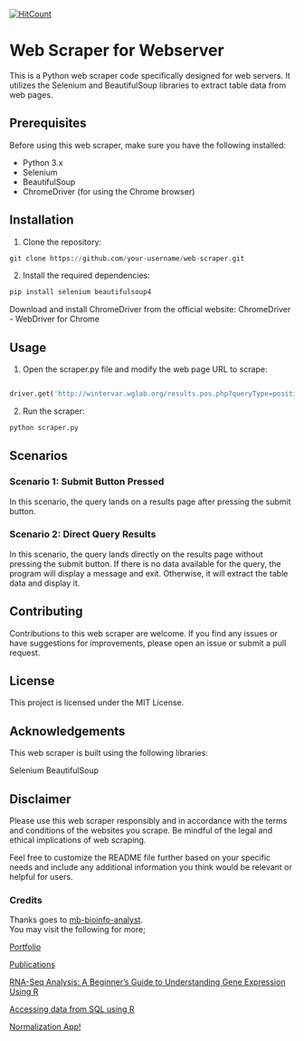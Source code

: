 [![HitCount](https://hits.dwyl.com/mb-bioinfo-analyst/WebScraper.svg?style=flat-square)](http://hits.dwyl.com/mb-bioinfo-analyst/WebScraper)
 
# Web Scraper for Webserver   
This is a Python web scraper code specifically designed for web servers. It utilizes the Selenium and BeautifulSoup libraries to extract table data from web pages.

## Prerequisites   
Before using this web scraper, make sure you have the following installed:

- Python 3.x
- Selenium
- BeautifulSoup
- ChromeDriver (for using the Chrome browser)



## Installation

1. Clone the repository:   

```python
git clone https://github.com/your-username/web-scraper.git
```

2. Install the required dependencies:   
```python
pip install selenium beautifulsoup4
```
Download and install ChromeDriver from the official website: ChromeDriver - WebDriver for Chrome



## Usage
1. Open the scraper.py file and modify the web page URL to scrape:   

```python

driver.get('http://wintervar.wglab.org/results.pos.php?queryType=position&chr=1&pos=1669648&ref=CT&alt=&build=hg19')
```

2. Run the scraper:  

```python
python scraper.py
```



## Scenarios


### Scenario 1: Submit Button Pressed
In this scenario, the query lands on a results page after pressing the submit button.



### Scenario 2: Direct Query Results
In this scenario, the query lands directly on the results page without pressing the submit button. If there is no data available for the query, the program will display a message and exit. Otherwise, it will extract the table data and display it.



## Contributing
Contributions to this web scraper are welcome. If you find any issues or have suggestions for improvements, please open an issue or submit a pull request.



## License
This project is licensed under the MIT License.



## Acknowledgements
This web scraper is built using the following libraries:

Selenium
BeautifulSoup



## Disclaimer
Please use this web scraper responsibly and in accordance with the terms and conditions of the websites you scrape. Be mindful of the legal and ethical implications of web scraping.

Feel free to customize the README file further based on your specific needs and include any additional information you think would be relevant or helpful for users.



### Credits
Thanks goes to [mb-bioinfo-analyst](https://github.com/mb-bioinfo-analyst).   
You may visit the following for more;

[Portfolio](https://mb-bioinfo-analyst.github.io/Portfolio/)  

[Publications](https://sites.google.com/view/bilalmustafa/publications?authuser=0)  

[RNA-Seq Analysis: A Beginner’s Guide to Understanding Gene Expression Using R](https://rnaseqanalysis.netlify.app/)  

[Accessing data from SQL using R](https://mb-bioinfo-analyst.github.io/Tutorials/R2SQL.nb.html)  

[Normalization App!](https://bmustafa12.shinyapps.io/Normalization/) 